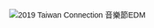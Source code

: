 
<html>
<head>
<meta http-equiv="Content-Type" content="text/html; charset=utf-8">
<title>2019 TC 音樂節－仲夏‧樂</title>
<script src="http://ajax.googleapis.com/ajax/libs/jquery/1.11.2/jquery.min.js"></script>
<script src="jquery.rwdImageMaps.js"></script>
<script> 
$(document).ready(function(e) { 
$('img[usemap]').rwdImageMaps(); 
});
</script>
<style>
	body {
		font-family: Helvetica, Arial, sans-serif;
	}
	h1 {
		font-size: 20px;
	}
	div {
		width: 100%;
	}
	img[usemap] {
		border: none;
		height: auto;
		max-width: 100%;
		width: auto;
	}
	</style>
</head>

<body>
<div>
  <img src="http://edm.tc-chambermusic.org/2019-edm/TC-EDM.jpg" alt="2019 Taiwan Connection 音樂節EDM" width="799" height="1170" usemap="#Map"/>
  
  <map name="Map">
  <area shape="rect" coords="1963,2209,2397,2428" href="https://www.artsticket.com.tw/CKSCC2005/Product/Product00/ProductsDetailsPage.aspx?ProductID=rotyiUrPteRHLelfter9k" />
  <area shape="rect" coords="232,2898,2360,3928" href="https://www.youtube.com/watch?v=GgvNulAfQL4" />
  <area shape="rect" coords="2,3,2581,1599" href="www.tc-chambermusic.org?utm_source=newsletter&amp;utm_medium=edm_all&amp;utm_campaign=2019_tcmf" />
  
  </map>
  </div>
</body>
</html>
